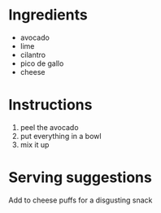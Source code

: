 # Ingredients
- avocado
- lime
- cilantro
- pico de gallo
- cheese

# Instructions
1. peel the avocado
2. put everything in a bowl
3. mix it up

# Serving suggestions
Add to cheese puffs for a disgusting snack